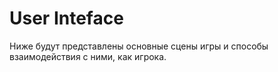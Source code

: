 # User Inteface

Ниже будут представлены основные сцены игры и способы взаимодействия с ними, как игрока.&#x20;
